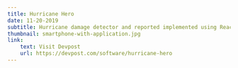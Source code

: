 ```yaml
---
title: Hurricane Hero
date: 11-20-2019
subtitle: Hurricane damage detector and reported implemented using React.js and Flask + CNN classifier running on Azure Cloud
thumbnail: smartphone-with-application.jpg
link:
    text: Visit Devpost
    url: https://devpost.com/software/hurricane-hero
---
```

